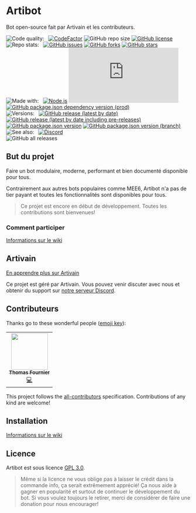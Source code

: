 # Artibot
Bot open-source fait par Artivain et les contributeurs.

![Code quality:](https://img.shields.io/badge/Code%20quality-%3A-gray?style=flat-square)&nbsp;&nbsp;
[![CodeFactor](https://www.codefactor.io/repository/github/artivain/artibot/badge?style=flat-square)](https://www.codefactor.io/repository/github/artivain/artibot)
![GitHub repo size](https://img.shields.io/github/repo-size/Artivain/artibot?style=flat-square)
[![GitHub license](https://img.shields.io/github/license/Artivain/artibot?style=flat-square)](https://github.com/Artivain/artibot/blob/main/LICENSE)
<br>
![Repo stats:](https://img.shields.io/badge/Repo%20stats-%3A-gray?style=flat-square)&nbsp;&nbsp;
[![GitHub issues](https://img.shields.io/github/issues/Artivain/artibot?style=flat-square)](https://github.com/Artivain/artibot/issues)
[![GitHub forks](https://img.shields.io/github/forks/Artivain/artibot?style=flat-square)](https://github.com/Artivain/artibot/network)
[![GitHub stars](https://img.shields.io/github/stars/Artivain/artibot?style=flat-square)](https://github.com/Artivain/artibot/stargazers)
<br>
![Made with:](https://img.shields.io/badge/Made%20with-%3A-gray?style=flat-square)&nbsp;&nbsp;
[![Node.js](https://img.shields.io/badge/Node.js-16.13.1-blue?style=flat-square)](https://github.com/Artivain/artibot/blob/main/.node-version)
[![GitHub package.json dependency version (prod)](https://img.shields.io/github/package-json/dependency-version/Artivain/artibot/discord.js?style=flat-square)](https://discord.js.org/#/)
[![GitHub package.json dependency version (prod)](https://img.shields.io/github/package-json/dependency-version/Artivain/artibot/axios?style=flat-square)](https://axios-http.com/)
<br>
![Versions:](https://img.shields.io/badge/Versions-%3A-gray?style=flat-square)&nbsp;&nbsp;
[![GitHub release (latest by date)](https://img.shields.io/github/v/release/Artivain/artibot?label=latest&style=flat-square&color=green)](https://github.com/Artivain/artibot/releases/latest)
[![GitHub release (latest by date including pre-releases)](https://img.shields.io/github/v/release/Artivain/artibot?color=yellow&include_prereleases&label=beta&style=flat-square)](https://github.com/Artivain/artibot/releases)
[![GitHub package.json version](https://img.shields.io/github/package-json/v/Artivain/artibot?color=orange&label=alpha&style=flat-square)](https://github.com/Artivain/artibot)
[![GitHub package.json version (branch)](https://img.shields.io/github/package-json/v/Artivain/artibot/unstable?color=red&label=unstable&style=flat-square)](https://github.com/Artivain/artibot/tree/unstable)
<br>
![See also:](https://img.shields.io/badge/See%20also-%3A-gray?style=flat-square)&nbsp;&nbsp;
[![Discord](https://img.shields.io/discord/784679956717240391?label=Discord%20support%20server&style=flat-square)](https://discord.artivain.com)
<br>
![GitHub all releases](https://img.shields.io/github/downloads/Artivain/artibot/total?label=total%20downloads&style=flat-square)

## But du projet
Faire un bot modulaire, moderne, performant et bien documenté disponible pour tous. 

Contrairement aux autres bots populaires comme MEE6, Artibot n'a pas de tier payant et toutes les fonctionnalités sont disponibles pour tous. 

> Ce projet est encore en début de développement. Toutes les contributions sont bienvenues!

### Comment participer
[Informations sur le wiki](https://github.com/Artivain/artibot/wiki/Comment-participer)

## Artivain
[En apprendre plus sur Artivain](https://artivain.com/)

Ce projet est géré par Artivain. Vous pouvez venir discuter avec nous et obtenir du support sur [notre serveur Discord](https://discord.artivain.com/).

## Contributeurs

Thanks go to these wonderful people ([emoji key](https://allcontributors.org/docs/en/emoji-key)):

<!-- ALL-CONTRIBUTORS-LIST:START - Do not remove or modify this section -->
<!-- prettier-ignore-start -->
<!-- markdownlint-disable -->
<table>
  <tr>
    <td align="center"><a href="https://artivain.com"><img src="https://avatars.githubusercontent.com/u/42936037?v=4?s=100" width="100px;" alt=""/><br /><sub><b>Thomas Fournier</b></sub></a><br /><a href="https://github.com/Artivain/artibot/commits?author=GoudronViande24" title="Code">💻</a></td>
  </tr>
</table>

<!-- markdownlint-restore -->
<!-- prettier-ignore-end -->

<!-- ALL-CONTRIBUTORS-LIST:END -->

This project follows the [all-contributors](https://allcontributors.org) specification.
Contributions of any kind are welcome!

## Installation
[Informations sur le wiki](https://github.com/Artivain/artibot/wiki/Installation)

## Licence
Artibot est sous licence [GPL 3.0](LICENSE).

> Même si la licence ne vous oblige pas à laisser le crédit dans la commande info, ça serait extrêmement apprécié!
Ça nous aide à gagner en popularité et surtout de continuer le développement du bot. Si vous voulez toujours le retirer, merci de considérer de faire une donation pour nous encourager!
